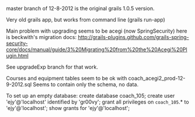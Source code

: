 master branch of 12-8-2012 is the original grails 1.0.5 version. 

Very old grails app, but works from command line (grails run-app) 

Main problem with upgrading seems to be acegi (now SpringSecurity)
here is beckwith's migration docs: 
http://grails-plugins.github.com/grails-spring-security-core/docs/manual/guide/3%20Migrating%20from%20the%20Acegi%20Plugin.html

See upgradeExp branch for that work. 

Courses and equipment tables seem to be ok with coach_acegi2_prod-12-9-2012.sql
Seems to contain only the schema, no data. 

To set up an empty database: 
create database coach_105;
create user 'ejy'@'localhost' identified by 'gr00vy';
grant all privileges on `coach_105`.* to 'ejy'@'localhost'; 
show grants for 'ejy'@'localhost';


